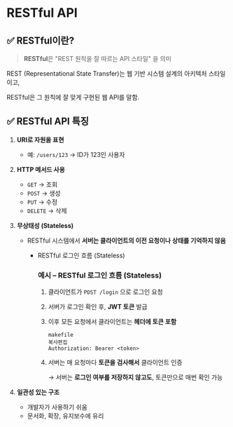 # RESTful API

## ✅ RESTful이란?

> **RESTful**은 "REST 원칙을 잘 따르는 API 스타일" 을 의미
>

REST (Representational State Transfer)는 웹 기반 시스템 설계의 아키텍처 스타일이고,

RESTful은 그 원칙에 잘 맞게 구현된 웹 API를 말함.

## ✅ RESTful API 특징

1. **URI로 자원을 표현**
    - 예: `/users/123` → ID가 123인 사용자
2. **HTTP 메서드 사용**
    - `GET` → 조회
    - `POST` → 생성
    - `PUT` → 수정
    - `DELETE` → 삭제
3. **무상태성 (Stateless)**
    - RESTful 시스템에서 **서버는 클라이언트의 이전 요청이나 상태를 기억하지 않음**
        - RESTful 로그인 흐름 (Stateless)

          ### 예시 – RESTful 로그인 흐름 (Stateless)

            1. 클라이언트가 `POST /login` 으로 로그인 요청
            2. 서버가 로그인 확인 후, **JWT 토큰** 발급
            3. 이후 모든 요청에서 클라이언트는 **헤더에 토큰 포함**

                ```
                makefile
                복사편집
                Authorization: Bearer <token>
                
                ```

            4. 서버는 매 요청마다 **토큰을 검사해서** 클라이언트 인증

               → 서버는 **로그인 여부를 저장하지 않고도**, 토큰만으로 매번 확인 가능

4. **일관성 있는 구조**
    - 개발자가 사용하기 쉬움
    - 문서화, 확장, 유지보수에 유리